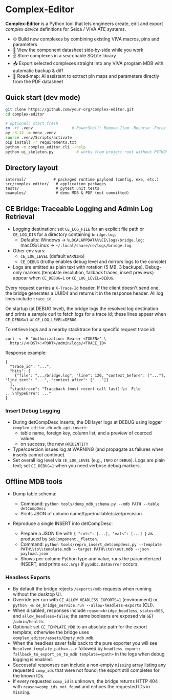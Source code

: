 # Complex‑Editor

**Complex‑Editor** is a Python tool that lets engineers create, edit and export *complex device* definitions for Seica / VIVA ATE systems.

* ⚙️  Build new complexes by combining existing VIVA macros, pins and parameters  
* 📎  View the component datasheet side‑by‑side while you work  
* 🗄️  Store complexes in a searchable SQLite library  
* 📤  Export selected complexes straight into any VIVA program MDB with automatic backup & diff  
* 🧠  Road‑map: AI assistant to extract pin maps and parameters directly from the PDF datasheet

## Quick start (dev mode)

```bash
git clone https://github.com/your‑org/complex‑editor.git
cd complex‑editor

# optional: start fresh
rm -rf .venv                 # PowerShell: Remove-Item -Recurse -Force .venv
py -3.12 -m venv .venv
source .venv/Scripts/activate
pip install -r requirements.txt
python -m complex_editor.cli --help
python ui_skeleton.py          # works from project root without PYTHONPATH hacks
```

## Directory layout

```
internal/            # packaged runtime payload (config, exe, etc.)
src/complex_editor/   # application packages
tests/                # pytest unit tests
examples/             # demo MDB & PDF (not committed)
```

## CE Bridge: Traceable Logging and Admin Log Retrieval

- Logging destination: set `CE_LOG_FILE` for an explicit file path or `CE_LOG_DIR` for a directory containing `bridge.log`.
  - Defaults: Windows -> `%LOCALAPPDATA%\CE\logs\bridge.log`; macOS/Linux -> `~/.local/share/ce/logs/bridge.log`.
- Other env vars:
  - `CE_LOG_LEVEL` (default `WARNING`)
  - `CE_DEBUG` (truthy enables debug level and mirrors logs to the console)
- Logs are emitted as plain text with rotation (5 MB, 3 backups). Debug-only markers (template resolution, fallback traces, insert previews) appear when `CE_DEBUG=1` or `CE_LOG_LEVEL=DEBUG`.

Every request carries a `X-Trace-Id` header. If the client doesn't send one, the bridge generates a UUID4 and returns it in the response header. All log lines include `trace_id`.

On startup (at DEBUG level), the bridge logs the resolved log destination and prints a sample curl to fetch logs for a trace id; these lines appear when `CE_DEBUG=1` or `CE_LOG_LEVEL=DEBUG`.

To retrieve logs and a nearby stacktrace for a specific request trace id:

```
curl -s -H "Authorization: Bearer <TOKEN>" \
  http://<HOST>:<PORT>/admin/logs/<TRACE_ID>
```

Response example:

```
{
  "trace_id": "...",
  "hits": [
    {"file": ".../bridge.log", "line": 120, "context_before": ["..."], "line_text": "...", "context_after": ["..."]}
  ],
  "stacktrace": "Traceback (most recent call last):\n  File ...\nTypeError: ..."
}
```

### Insert Debug Logging

- During detCompDesc inserts, the DB layer logs at DEBUG using logger `complex_editor.db.mdb_api.insert`:
  - table name, foreign key, column list, and a preview of coerced values
  - on success, the new `@@IDENTITY`
- Type/coercion issues log at WARNING (and propagate as failures when inserts cannot continue).
- Set overall log level via `CE_LOG_LEVEL` (e.g., `INFO` or `DEBUG`). Logs are plain text; set `CE_DEBUG=1` when you need verbose debug markers.

## Offline MDB tools

- Dump table schema:
  - Command: `python tools/dump_mdb_schema.py --mdb PATH --table detCompDesc`
  - Prints JSON of column name/type/nullable/size/precision.

- Reproduce a single INSERT into detCompDesc:
  - Prepare a JSON file with `{ "cols": [...], "vals": [...] }` as produced by `SubComponent._flatten`.
  - Command: `python tools/repro_insert_detcompdesc.py --template PATH\\to\\template.mdb --target PATH\\to\\out.mdb --json payload.json`
  - Shows per-column Python type and value, runs the parameterized INSERT, and prints `exc.args` if `pyodbc.DataError` occurs.

### Headless Exports

- By default the bridge rejects `/exports/mdb` requests when running without the desktop UI.
- Override per run with `CE_ALLOW_HEADLESS_EXPORTS=1` (environment) or `python -m ce_bridge_service.run --allow-headless-exports` (CLI).
- When disabled, responses include `reason=bridge_headless`, `status=503`, and `allow_headless=false`; the same booleans are exposed via `GET /admin/health`.
- Optional: set `CE_TEMPLATE_MDB` to an absolute path for the export template; otherwise the bridge uses `complex_editor/assets/Empty_mdb.mdb`.
- When the headless saver falls back to the pure exporter you will see `Resolved template_path=<...>` followed by `headless export: fallback_to_export_pn_to_mdb template=<path>` in the logs when debug logging is enabled.
- Successful responses can include a non-empty `missing` array listing any requested `comp_ids` that were not found; the export still completes for the known IDs.
- If every requested `comp_id` is unknown, the bridge returns HTTP 404 with `reason=comp_ids_not_found` and echoes the requested IDs in `missing`.
